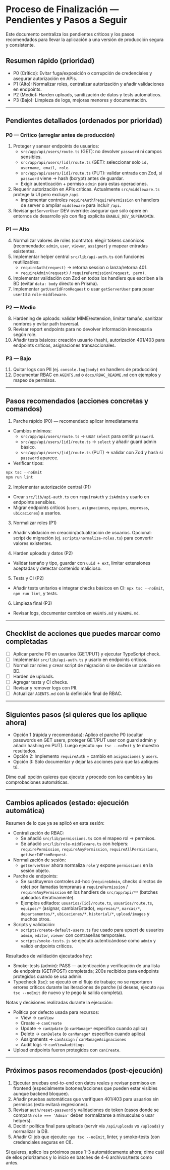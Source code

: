 # Proceso de Finalización — Pendientes y Pasos a Seguir

Este documento centraliza los pendientes críticos y los pasos recomendados para llevar la aplicación a una versión de producción segura y consistente.

## Resumen rápido (prioridad)
- P0 (Crítico): Evitar fuga/exposición o corrupción de credenciales y asegurar autorización en APIs.
- P1 (Alto): Normalizar roles, centralizar autorización y añadir validaciones en endpoints.
- P2 (Medio): Harden uploads, sanitización de datos y tests automáticos.
- P3 (Bajo): Limpieza de logs, mejoras menores y documentación.

---

## Pendientes detallados (ordenados por prioridad)

### P0 — Crítico (arreglar antes de producción)
1. Proteger y sanear endpoints de usuarios:
   - `src/app/api/users/route.ts` (GET): no devolver `password` ni campos sensibles.
   - `src/app/api/users/[id]/route.ts` (GET): seleccionar solo `id, username, email, role`.
   - `src/app/api/users/[id]/route.ts` (PUT): validar entrada con Zod, si `password` viene -> hash (bcrypt) antes de guardar.
   - Exigir autenticación + permiso `admin` para estas operaciones.
2. Requerir autorización en APIs críticas. Actualmente `src/middleware.ts` protege la UI pero excluye `/api`.
   - Implementar controles `requireAuth`/`requirePermission` en handlers de server o ampliar `middleware` para incluir `/api`.
3. Revisar `getServerUser` DEV override: asegurar que sólo opere en entornos de desarrollo y/o con flag explicita `ENABLE_DEV_SUPERADMIN`.

### P1 — Alto
4. Normalizar valores de roles (contrato): elegir tokens canónicos (recomendado: `admin`, `user`, `viewer`, `assigner`) y mapear entradas existentes.
5. Implementar helper central `src/lib/api-auth.ts` con funciones reutilizables:
   - `requireAuth(request)` -> retorna session o lanza/retorna 401.
   - `requireAdmin(request)` / `requirePermission(request, perm)`.
6. Implementar validación con Zod en todos los handlers que escriben a la BD (evitar `data: body` directo en Prisma).
7. Implementar `getUserIdFromRequest` o usar `getServerUser` para pasar `userId` a `role-middleware`.

### P2 — Medio
8. Hardening de uploads: validar MIME/extension, limitar tamaño, sanitizar nombres y evitar path traversal.
9. Revisar report endpoints para no devolver información innecesaria según role.
10. Añadir tests básicos: creación usuario (hash), autorización 401/403 para endpoints críticos, asignaciones transaccionales.

### P3 — Bajo
11. Quitar logs con PII (ej. `console.log(body)` en handlers de producción)
12. Documentar RBAC en `AGENTS.md` o `docs/RBAC_README.md` con ejemplos y mapeo de permisos.

---

## Pasos recomendados (acciones concretas y comandos)

1) Parche rápido (P0) — recomendado aplicar inmediatamente
- Cambios mínimos:
  - `src/app/api/users/route.ts` -> usar `select` para omitir `password`.
  - `src/app/api/users/[id]/route.ts` -> `select` y añadir guard admin básico.
  - `src/app/api/users/[id]/route.ts` (PUT) -> validar con Zod y hash si `password` aparece.
- Verificar tipos:

```powershell
npx tsc --noEmit
npm run lint
```

2) Implementar autorización central (P1)
- Crear `src/lib/api-auth.ts` con `requireAuth` y `isAdmin` y usarlo en endpoints sensibles.
- Migrar endpoints críticos (`users`, `asignaciones`, `equipos`, `empresas`, `ubicaciones`) a usarlos.

3) Normalizar roles (P1)
- Añadir validación en creación/actualización de usuarios. Opcional: script de migración (ej. `scripts/normalize-roles.ts`) para convertir valores existentes.

4) Harden uploads y datos (P2)
- Validar tamaño y tipo, guardar con `uuid + ext`, limitar extensiones aceptadas y detectar contenido malicioso.

5) Tests y CI (P2)
- Añadir tests unitarios e integrar checks básicos en CI: `npx tsc --noEmit`, `npm run lint`, y tests.

6) Limpieza final (P3)
- Revisar logs, documentar cambios en `AGENTS.md` y `README.md`.

---

## Checklist de acciones que puedes marcar como completadas
- [ ] Aplicar parche P0 en usuarios (GET/PUT) y ejecutar TypeScript check.
- [ ] Implementar `src/lib/api-auth.ts` y usarlo en endpoints críticos.
- [ ] Normalizar roles y crear script de migración si se decide un cambio en BD.
- [ ] Harden de uploads.
- [ ] Agregar tests y CI checks.
- [ ] Revisar y remover logs con PII.
- [ ] Actualizar `AGENTS.md` con la definición final de RBAC.

---

## Siguientes pasos (si quieres que los aplique ahora)
- Opción 1 (rápida y recomendada): Aplico el parche P0 (ocultar passwords en GET users, proteger GET/PUT user con guard admin y añadir hashing en PUT). Luego ejecuto `npx tsc --noEmit` y te muestro resultados.
- Opción 2: Implemento `requireAuth` + cambio en `asignaciones` y `users`.
- Opción 3: Sólo documentar y dejar las acciones para que las apliques tú.

Dime cuál opción quieres que ejecute y procedo con los cambios y las comprobaciones automáticas.

---

## Cambios aplicados (estado: ejecución automática)

Resumen de lo que ya se aplicó en esta sesión:

- Centralización de RBAC:
   - Se añadió `src/lib/permissions.ts` con el mapeo rol → permisos.
   - Se añadió `src/lib/role-middleware.ts` con helpers: `requirePermission`, `requireAnyPermission`, `requireAllPermissions`, `getUserIdFromRequest`.
- Normalización de sesión:
   - `getServerUser` ahora normaliza `role` y expone `permissions` en la sesión objeto.
- Parche de endpoints:
   - Se sustituyeron controles ad-hoc (`requireAdmin`, checks directos de role) por llamadas tempranas a `requirePermission` / `requireAnyPermission` en los handlers de `src/app/api/**` (batches aplicados iterativamente).
   - Ejemplos editados: `usuarios/[id]/route.ts`, `usuarios/route.ts`, `equipos/*` (asignar, cambiarEstado), `empresas/*`, `marcas/*`, `departamentos/*`, `ubicaciones/*`, `historial/*`, `upload/images` y muchos otros.
- Scripts y validación:
   - `scripts/create-default-users.ts` fue usado para upsert de usuarios `admin`, `editor`, `viewer` con contraseñas temporales.
   - `scripts/smoke-tests.js` se ejecutó autenticándose como `admin` y validó endpoints críticos.

Resultados de validación ejecutados hoy:

- Smoke-tests (admin): PASS — autenticación y verificación de una lista de endpoints (GET/POST) completada; 200s recibidos para endpoints protegidos cuando se usa admin.
- Typecheck (tsc): se ejecutó en el flujo de trabajo; no se reportaron errores críticos durante las iteraciones de parche (si deseas, ejecuto `npx tsc --noEmit` de nuevo y te pego la salida completa).

Notas y decisiones realizadas durante la ejecución:

- Política por defecto usada para recursos:
   - View -> `canView`
   - Create -> `canCreate`
   - Update -> `canUpdate` (o `canManage*` específico cuando aplica)
   - Delete -> `canDelete` (o `canManage*` específico cuando aplica)
   - Assignments -> `canAssign` / `canManageAsignaciones`
   - Audit logs -> `canViewAuditLogs`
- Upload endpoints fueron protegidos con `canCreate`.

---

## Próximos pasos recomendados (post-ejecución)

1. Ejecutar pruebas end-to-end con datos reales y revisar permisos en frontend (especialmente botones/acciones que pueden estar visibles aunque backend bloquee).  
2. Añadir pruebas automáticas que verifiquen 401/403 para usuarios sin permisos (esto evitará regresiones).  
3. Revisar `auth/reset-password` y validaciones de token (casos donde se compara `role === 'Admin'` deben normalizarse a minusculas o usar helpers).  
4. Decidir política final para uploads (servir vía `/api/uploads` vs `/uploads`) y normalizar la DB.  
5. Añadir CI job que ejecute: `npx tsc --noEmit`, linter, y smoke-tests (con credenciales seguras en CI).

Si quieres, aplico los próximos pasos 1–3 automáticamente ahora; dime cuál de ellos priorizamos y lo inicio en batches de 4–6 archivos/tests como antes.
